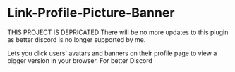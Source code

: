 # Link-Profile-Picture-Banner

THIS PROJECT IS DEPRICATED
There will be no more updates to this plugin as better discord is no longer supported by me.

Lets you click users' avatars and banners on their profile page to view a bigger version in your browser. For better Discord
